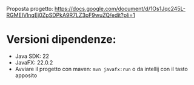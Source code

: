 Proposta progetto:
https://docs.google.com/document/d/1Os1Jqc245L-RGMEIVlnqEj0ZpSDPkA9R7LZ3pF9wuZQ/edit?pli=1

# Versioni dipendenze:
- Java SDK: 22
- JavaFX: 22.0.2
- Avviare il progetto con maven: `mvn javafx:run` o da intellij con il tasto apposito



